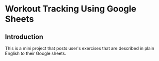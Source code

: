 # Workout Tracking Using Google Sheets

## Introduction
This is a mini project that posts user's exercises that are described in plain English to their Google sheets.
